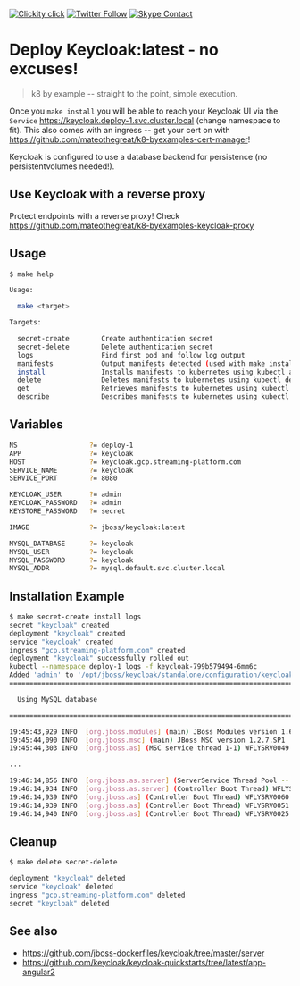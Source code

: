 <!--
#                                 __                 __
#    __  ______  ____ ___  ____ _/ /____  ____  ____/ /
#   / / / / __ \/ __ `__ \/ __ `/ __/ _ \/ __ \/ __  /
#  / /_/ / /_/ / / / / / / /_/ / /_/  __/ /_/ / /_/ /
#  \__, /\____/_/ /_/ /_/\__,_/\__/\___/\____/\__,_/
# /____                     matthewdavis.io, holla!
#
#-->

[![Clickity click](https://img.shields.io/badge/k8s%20by%20example%20yo-limit%20time-ff69b4.svg?style=flat-square)](https://k8.matthewdavis.io)
[![Twitter Follow](https://img.shields.io/twitter/follow/yomateod.svg?label=Follow&style=flat-square)](https://twitter.com/yomateod) [![Skype Contact](https://img.shields.io/badge/skype%20id-appsoa-blue.svg?style=flat-square)](skype:appsoa?chat)

# Deploy Keycloak:latest - no excuses!

> k8 by example -- straight to the point, simple execution.

Once you `make install` you will be able to reach your Keycloak UI via the `Service` https://keycloak.deploy-1.svc.cluster.local (change namespace to fit). This also comes with an ingress -- get your cert on with https://github.com/mateothegreat/k8-byexamples-cert-manager!

Keycloak is configured to use a database backend for persistence (no persistentvolumes needed!).


## Use Keycloak with a reverse proxy

Protect endpoints with a reverse proxy!
Check https://github.com/mateothegreat/k8-byexamples-keycloak-proxy

## Usage

```sh
$ make help

Usage:

  make <target>

Targets:

  secret-create        Create authentication secret
  secret-delete        Delete authentication secret
  logs                 Find first pod and follow log output
  manifests            Output manifests detected (used with make install, delete, get, describe, etc)
  install              Installs manifests to kubernetes using kubectl apply (make manifests to see what will be installed)
  delete               Deletes manifests to kubernetes using kubectl delete (make manifests to see what will be installed)
  get                  Retrieves manifests to kubernetes using kubectl get (make manifests to see what will be installed)
  describe             Describes manifests to kubernetes using kubectl describe (make manifests to see what will be installed)
```

## Variables

```sh
NS                  ?= deploy-1
APP                 ?= keycloak
HOST                ?= keycloak.gcp.streaming-platform.com
SERVICE_NAME        ?= keycloak
SERVICE_PORT        ?= 8080

KEYCLOAK_USER       ?= admin
KEYCLOAK_PASSWORD   ?= admin
KEYSTORE_PASSWORD   ?= secret

IMAGE               ?= jboss/keycloak:latest

MYSQL_DATABASE      ?= keycloak
MYSQL_USER          ?= keycloak
MYSQL_PASSWORD      ?= keycloak
MYSQL_ADDR          ?= mysql.default.svc.cluster.local
```

## Installation Example

```sh
$ make secret-create install logs
secret "keycloak" created
deployment "keycloak" created
service "keycloak" created
ingress "gcp.streaming-platform.com" created
deployment "keycloak" successfully rolled out
kubectl --namespace deploy-1 logs -f keycloak-799b579494-6mm6c
Added 'admin' to '/opt/jboss/keycloak/standalone/configuration/keycloak-add-user.json', restart server to load user
=========================================================================

  Using MySQL database

=========================================================================

19:45:43,929 INFO  [org.jboss.modules] (main) JBoss Modules version 1.6.1.Final
19:45:44,090 INFO  [org.jboss.msc] (main) JBoss MSC version 1.2.7.SP1
19:45:44,303 INFO  [org.jboss.as] (MSC service thread 1-1) WFLYSRV0049: Keycloak 3.4.3.Final (WildFly Core 3.0.8.Final) starting

...

19:46:14,856 INFO  [org.jboss.as.server] (ServerService Thread Pool -- 45) WFLYSRV0010: Deployed "keycloak-server.war" (runtime-name : "keycloak-server.war")
19:46:14,934 INFO  [org.jboss.as.server] (Controller Boot Thread) WFLYSRV0212: Resuming server
19:46:14,939 INFO  [org.jboss.as] (Controller Boot Thread) WFLYSRV0060: Http management interface listening on http://127.0.0.1:9990/management
19:46:14,939 INFO  [org.jboss.as] (Controller Boot Thread) WFLYSRV0051: Admin console listening on http://127.0.0.1:9990
19:46:14,940 INFO  [org.jboss.as] (Controller Boot Thread) WFLYSRV0025: Keycloak 3.4.3.Final (WildFly Core 3.0.8.Final) started in 21477ms - Started 546 of 882 services (604 services are lazy, passive or on-demand)
```

## Cleanup

```sh
$ make delete secret-delete

deployment "keycloak" deleted
service "keycloak" deleted
ingress "gcp.streaming-platform.com" deleted
secret "keycloak" deleted
```

## See also

* https://github.com/jboss-dockerfiles/keycloak/tree/master/server
* https://github.com/keycloak/keycloak-quickstarts/tree/latest/app-angular2
